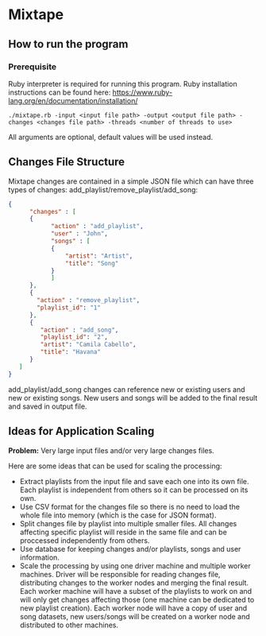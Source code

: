 # Mixtape

## How to run the program

### Prerequisite
Ruby interpreter is required for running this program. Ruby installation instructions can be found here: https://www.ruby-lang.org/en/documentation/installation/

```
./mixtape.rb -input <input file path> -output <output file path> -changes <changes file path> -threads <number of threads to use>
```

All arguments are optional, default values will be used instead.

## Changes File Structure

Mixtape changes are contained in a simple JSON file which can have three types of changes: add_playlist/remove_playlist/add_song:

```json
{
      "changes" : [  
      {	
            "action" : "add_playlist",
            "user" : "John",
            "songs" : [
            {
                "artist": "Artist",
                "title": "Song"
            }
            ]
      },
      {	
	    "action" : "remove_playlist",
	    "playlist_id": "1"
      },
      {	
	     "action" : "add_song",
	     "playlist_id": "2",
	     "artist": "Camila Cabello",
	     "title": "Havana"
      }
   ]
}
```
add_playlist/add_song changes can reference new or existing users and new or existing songs. New users and songs will be added to the final result and saved in output file.

## Ideas for Application Scaling

****Problem:****  Very large input files and/or very large changes files.  

Here are some ideas that can be used for scaling the processing:  
- Extract playlists from the input file and save each one into its own file. Each playlist is independent from others so it can be processed
on its own.
- Use CSV format for the changes file so there is no need to load the whole file into memory (which is the case for JSON format).
- Split changes file by playlist into multiple smaller files. All changes affecting specific playlist will reside in the same file and can be proccessed independently from others.
- Use database for keeping changes and/or playlists, songs and user information.
- Scale the processing by using one driver machine and multiple worker machines. Driver will be responsible for reading changes file, distributing changes to the worker nodes and merging the final result. Each worker machine will have a subset of the playlists to work on and will only get changes affecting those (one machine can be dedicated to new playlist creation). Each worker node will have a copy of user and song datasets, new users/songs will be created on a worker node and distributed to other machines.

